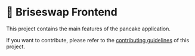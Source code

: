 # 🥞 Briseswap Frontend


This project contains the main features of the pancake application.

If you want to contribute, please refer to the [contributing guidelines](./CONTRIBUTING.md) of this project.
